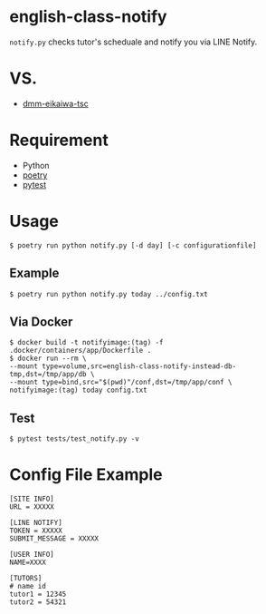 # english-class-notify

`notify.py` checks tutor's scheduale and notify you via LINE Notify.

# VS.
- [dmm-eikaiwa-tsc](https://github.com/oinume/dmm-eikaiwa-tsc/)

# Requirement
- Python
- [poetry](https://cocoatomo.github.io/poetry-ja/)
- [pytest](https://pypi.org/project/pytest/)

# Usage

```
$ poetry run python notify.py [-d day] [-c configurationfile]
```

## Example
```
$ poetry run python notify.py today ../config.txt
```

## Via Docker 
```
$ docker build -t notifyimage:(tag) -f .docker/containers/app/Dockerfile .
$ docker run --rm \
--mount type=volume,src=english-class-notify-instead-db-tmp,dst=/tmp/app/db \
--mount type=bind,src="$(pwd)"/conf,dst=/tmp/app/conf \
notifyimage:(tag) today config.txt
```

## Test
```
$ pytest tests/test_notify.py -v
```

# Config File Example

```
[SITE INFO]
URL = XXXXX

[LINE NOTIFY]
TOKEN = XXXXX
SUBMIT_MESSAGE = XXXXX

[USER INFO]
NAME=XXXX

[TUTORS]
# name id
tutor1 = 12345
tutor2 = 54321
```